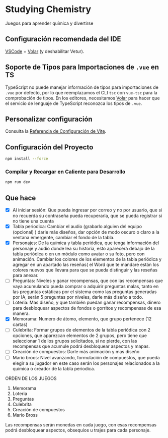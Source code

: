 # Studying Chemistry

Juegos para aprender química y divertirse

## Configuración recomendada del IDE

[VSCode](https://code.visualstudio.com/) + [Volar](https://marketplace.visualstudio.com/items?itemName=Vue.volar) (y deshabilitar Vetur).

## Soporte de Tipos para Importaciones de `.vue` en TS

TypeScript no puede manejar información de tipos para importaciones de `.vue` por defecto, por lo que reemplazamos el CLI `tsc` con `vue-tsc` para la comprobación de tipos. En los editores, necesitamos [Volar](https://marketplace.visualstudio.com/items?itemName=Vue.volar) para hacer que el servicio de lenguaje de TypeScript reconozca los tipos de `.vue`.

## Personalizar configuración

Consulta la [Referencia de Configuración de Vite](https://vite.dev/config/).

## Configuración del Proyecto

```sh
npm install --force
```

### Compilar y Recargar en Caliente para Desarrollo

```sh
npm run dev
```

## Que hace

- [x] Al iniciar sesión: Que pueda ingresar por correo y no por usuario, que si no recuerda su contraseña pueda recuperarla, que se pueda registrar si no tiene una cuenta
- [x] Tabla periodica: Cambiar el audio (grabarlo alguien del equipo (opcional) ) darle más diseños, dar opción de modo oscuro o claro a la ventana emergente, cambiar el fondo de la tabla.
- [x] Personajes: De la química y tabla periódica, que tenga información del personaje y audio donde lea su historia, esto aparecerá debajo de la tabla periódica o en un módulo como avatar o su foto, pero con animación. Cambiar los colores de los elementos de la tabla periódica y agregar en un apartado las reseñas( el Word que te mandare están los colores nuevos que llevara para que se pueda distinguir y las reseñas para anexar.
- [ ] Preguntas: Niveles y ganar recompensas, que con las recompensas que vaya acumulando pueda comprar o adquirir preguntas malas, tanto en las preguntas estáticas por el sistema como las preguntas generadas por IA, serán 5 preguntas por niveles, darle más diseño a todo.
- [ ] Loteria: Mas diseño, y que también puedan ganar recompensas, dinero para desbloquear aspectos de fondos o gorritos y recompensas de esa manera.
- [x] Memorama: Numero de átomo, elemento, que grupo pertenece (12 cartas)
- [ ] Culebrita: Formar grupos de elementos de la tabla periódica con 2 opciones, que aparezcan elementos de 2 grupos, pero tiene que seleccionar 1 de los grupos solicitados, si no pierde, con las recompensas que acumule podrá desbloquear aspectos y mapas.
- [ ] Creación de compuestos: Darle más animación y mas diseño
- [ ] Mario broos: Nivel avanzando, formulación de compuestos, que pueda elegir a su jugador en este caso serán los personajes relacionados a la química o creador de la tabla periodica.

ORDEN DE LOS JUEGOS

1. Memorama
2. Loteria
3. Preguntas
4. Culebrita
5. Creación de compuestos
6. Mario Bross

Las recompensas serán monedas en cada juego, con esas recompensas podrá desbloquear aspectos, obsequios u trajes para cada personaje.
